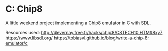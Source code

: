 # C: Chip8

A little weekend project implementing a Chip8 emulator in C with SDL.

Resources used:
http://devernay.free.fr/hacks/chip8/C8TECH10.HTM#8xy7
https://www.libsdl.org/
https://tobiasvl.github.io/blog/write-a-chip-8-emulator/c
